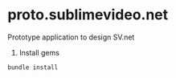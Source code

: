 proto.sublimevideo.net
======================

Prototype application to design SV.net

1. Install gems

`bundle install`



